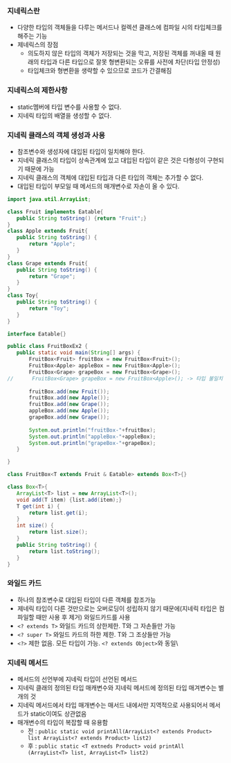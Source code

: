 ### 지네릭스란
- 다양한 타입의 객체들을 다루는 메서드나 컬렉션 클래스에 컴파일 시의 타입체크를 해주는 기능
- 제네릭스의 장점
  - 의도하지 않은 타입의 객체가 저장되는 것을 막고, 저장된 객체를 꺼내올 때 원래의 타입과 다른 타입으로 잘못 형변환되는 오류를 사전에 차단(타입 안정성)
  - 타입체크와 형변환을 생략할 수 있으므로 코드가 간결해짐
 ### 지네릭스의 제한사항
 - static멤버에 타입 변수를 사용할 수 없다.
 - 지네릭 타입의 배열을 생성할 수 없다.
 ### 지네릭 클래스의 객체 생성과 사용
 - 참조변수와 생성자에 대입된 타입이 일치해야 한다.
 - 지네릭 클래스의 타입이 상속관계에 있고 대입된 타입이 같은 것은 다형성이 구현되기 때문에 가능
 - 지네릭 클래스의 객체에 대입된 타입과 다른 타입의 객체는 추가할 수 없다.
 - 대입된 타입이 부모일 때 메서드의 매개변수로 자손이 올 수 있다.
 ```java
 import java.util.ArrayList;

class Fruit implements Eatable{
	public String toString() {return "Fruit";}
}
class Apple extends Fruit{
	public String toString() {
		return "Apple";
	}
}
class Grape extends Fruit{
	public String toString() {
		return "Grape";
	}
}
class Toy{
	public String toString() {
		return "Toy";
	}
}

interface Eatable{}

public class FruitBoxEx2 {
	public static void main(String[] args) {
		FruitBox<Fruit> fruitBox = new FruitBox<Fruit>();
		FruitBox<Apple> appleBox = new FruitBox<Apple>();
		FruitBox<Grape> grapeBox = new FruitBox<Grape>();
//		FruitBox<Grape> grapeBox = new FruitBox<Apple>(); -> 타입 불일치
		
		fruitBox.add(new Fruit());
		fruitBox.add(new Apple());
		fruitBox.add(new Grape());
		appleBox.add(new Apple());
		grapeBox.add(new Grape());
		
		System.out.println("fruitBox-"+fruitBox);
		System.out.println("appleBox-"+appleBox);
		System.out.println("grapeBox-"+grapeBox);
	}

}

class FruitBox<T extends Fruit & Eatable> extends Box<T>{}

class Box<T>{
	ArrayList<T> list = new ArrayList<T>();
	void add(T item) {list.add(item);}
	T get(int i) {
		return list.get(i);
	}
	int size() {
		return list.size();
	}
	public String toString() {
		return list.toString();
	}
}
 ```
 
 ### 와일드 카드
 - 하나의 참조변수로 대입된 타입이 다른 객체를 참조가능
 - 제네릭 타입이 다른 것만으로는 오버로딩이 성립하지 않기 때문에(지네릭 타입은 컴파일할 때만 사용 후 제거) 와일드카드를 사용
 - `<? extends T>` 와일드 카드의 상한제한. T와 그 자손들만 가능
 - `<? super T>` 와일드 카드의 하한 제한. T와 그 조상들만 가능
 - `<?>` 제한 없음. 모든 타입이 가능. `<? extends Object>`와 동일\
 
 ### 지네릭 메서드
 - 메서드의 선언부에 지네릭 타입이 선언된 메서드
 - 지네릭 클래의 정의된 타입 매캐변수와 지네릭 메서드에 정의된 타입 매겨변수는 별개의 것
 - 지네릭 메서드에서 타입 매개변수는 매서드 내에서만 지역적으로 사용되어서 메서드가 static이여도 상관없음
 - 매개변수의 타입이 복잡할 때 유용함
    - 전 : `public static void printAll(ArrayList<? extends Product> list ArrayList<? extends Product> list2)`
    - 후 : `public static <T extneds Product> void printAll (ArrayList<T> list, ArrayList<T> list2)`
